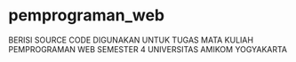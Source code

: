 # pemprograman_web
BERISI SOURCE CODE DIGUNAKAN UNTUK TUGAS MATA KULIAH PEMPROGRAMAN WEB SEMESTER 4 UNIVERSITAS AMIKOM YOGYAKARTA 

